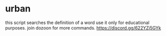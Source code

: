 # urban
this script searches the definition of a word
use it only for educational purposes.
join dozoon for more commands. https://discord.gg/622YZj5GYk
